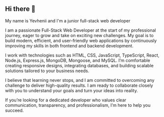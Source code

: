 ## Hi there 👋

My name is Yevhenii and I'm a junior full-stack web developer

I am a passionate Full-Stack Web Developer at the start of my professional journey, eager to grow and take on exciting new challenges. My goal is to build modern, efficient, and user-friendly web applications by continuously improving my skills in both frontend and backend development.

I work with technologies such as HTML, CSS, JavaScript, TypeScript, React, Node.js, Express.js, MongoDB, Mongoose, and MySQL. I’m comfortable creating responsive designs, integrating databases, and building scalable solutions tailored to your business needs.

I believe that learning never stops, and I am committed to overcoming any challenge to deliver high-quality results. I am ready to collaborate closely with you to understand your goals and turn your ideas into reality.

If you’re looking for a dedicated developer who values clear communication, transparency, and professionalism, I’m here to help you succeed.
